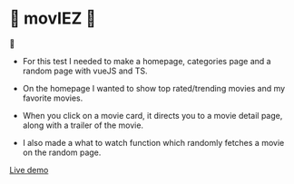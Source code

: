 

# :movie_camera: movIEZ :movie_camera:

:movie_camera:

- For this test I needed to make a homepage, categories page and a random page with vueJS and TS. 

- On the homepage I wanted to show top rated/trending movies and my favorite movies.

- When you click on a movie card, it directs you to a movie detail page, along with a trailer of the movie.

- I also made a what to watch function which randomly fetches a movie on the random page.


[Live demo](https://moviez-50fca.web.app)


